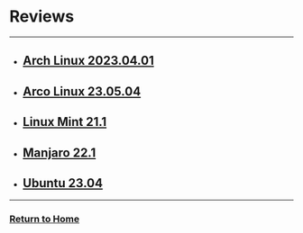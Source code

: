 # Reviews
---

* ## [Arch Linux 2023.04.01](arch-2023.04.01/)
* ## [Arco Linux 23.05.04](arco-23.05.04/)
* ## [Linux Mint 21.1](mint-21.1/)
* ## [Manjaro 22.1](manjaro-22.1/)
* ## [Ubuntu 23.04](ubuntu-23.04/)

---
### [Return to Home](../)
